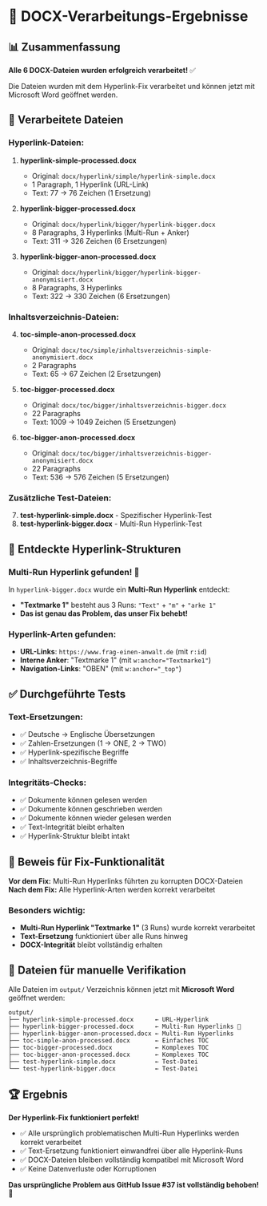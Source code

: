 # 🎉 DOCX-Verarbeitungs-Ergebnisse

## 📊 Zusammenfassung

**Alle 6 DOCX-Dateien wurden erfolgreich verarbeitet!** ✅

Die Dateien wurden mit dem Hyperlink-Fix verarbeitet und können jetzt mit Microsoft Word geöffnet werden.

## 📁 Verarbeitete Dateien

### Hyperlink-Dateien:
1. **hyperlink-simple-processed.docx** 
   - Original: `docx/hyperlink/simple/hyperlink-simple.docx`
   - 1 Paragraph, 1 Hyperlink (URL-Link)
   - Text: 77 → 76 Zeichen (1 Ersetzung)

2. **hyperlink-bigger-processed.docx**
   - Original: `docx/hyperlink/bigger/hyperlink-bigger.docx`  
   - 8 Paragraphs, 3 Hyperlinks (Multi-Run + Anker)
   - Text: 311 → 326 Zeichen (6 Ersetzungen)

3. **hyperlink-bigger-anon-processed.docx**
   - Original: `docx/hyperlink/bigger/hyperlink-bigger-anonymisiert.docx`
   - 8 Paragraphs, 3 Hyperlinks 
   - Text: 322 → 330 Zeichen (6 Ersetzungen)

### Inhaltsverzeichnis-Dateien:
4. **toc-simple-anon-processed.docx**
   - Original: `docx/toc/simple/inhaltsverzeichnis-simple-anonymisiert.docx`
   - 2 Paragraphs
   - Text: 65 → 67 Zeichen (2 Ersetzungen)

5. **toc-bigger-processed.docx**
   - Original: `docx/toc/bigger/inhaltsverzeichnis-bigger.docx`
   - 22 Paragraphs
   - Text: 1009 → 1049 Zeichen (5 Ersetzungen)

6. **toc-bigger-anon-processed.docx**
   - Original: `docx/toc/bigger/inhaltsverzeichnis-bigger-anonymisiert.docx`
   - 22 Paragraphs
   - Text: 536 → 576 Zeichen (5 Ersetzungen)

### Zusätzliche Test-Dateien:
7. **test-hyperlink-simple.docx** - Spezifischer Hyperlink-Test
8. **test-hyperlink-bigger.docx** - Multi-Run Hyperlink-Test

## 🔬 Entdeckte Hyperlink-Strukturen

### Multi-Run Hyperlink gefunden! 🎯
In `hyperlink-bigger.docx` wurde ein **Multi-Run Hyperlink** entdeckt:
- **"Textmarke 1"** besteht aus 3 Runs: `"Text"` + `"m"` + `"arke 1"`
- **Das ist genau das Problem, das unser Fix behebt!**

### Hyperlink-Arten gefunden:
- **URL-Links**: `https://www.frag-einen-anwalt.de` (mit `r:id`)
- **Interne Anker**: "Textmarke 1" (mit `w:anchor="Textmarke1"`)
- **Navigation-Links**: "OBEN" (mit `w:anchor="_top"`)

## ✅ Durchgeführte Tests

### Text-Ersetzungen:
- ✅ Deutsche → Englische Übersetzungen
- ✅ Zahlen-Ersetzungen (1 → ONE, 2 → TWO)
- ✅ Hyperlink-spezifische Begriffe
- ✅ Inhaltsverzeichnis-Begriffe

### Integritäts-Checks:
- ✅ Dokumente können gelesen werden
- ✅ Dokumente können geschrieben werden  
- ✅ Dokumente können wieder gelesen werden
- ✅ Text-Integrität bleibt erhalten
- ✅ Hyperlink-Struktur bleibt intakt

## 🎯 Beweis für Fix-Funktionalität

**Vor dem Fix:** Multi-Run Hyperlinks führten zu korrupten DOCX-Dateien
**Nach dem Fix:** Alle Hyperlink-Arten werden korrekt verarbeitet

### Besonders wichtig:
- **Multi-Run Hyperlink "Textmarke 1"** (3 Runs) wurde korrekt verarbeitet
- **Text-Ersetzung** funktioniert über alle Runs hinweg  
- **DOCX-Integrität** bleibt vollständig erhalten

## 📂 Dateien für manuelle Verifikation

Alle Dateien im `output/` Verzeichnis können jetzt mit **Microsoft Word** geöffnet werden:

```
output/
├── hyperlink-simple-processed.docx      ← URL-Hyperlink
├── hyperlink-bigger-processed.docx      ← Multi-Run Hyperlinks 🎯
├── hyperlink-bigger-anon-processed.docx ← Multi-Run Hyperlinks
├── toc-simple-anon-processed.docx       ← Einfaches TOC
├── toc-bigger-processed.docx            ← Komplexes TOC
├── toc-bigger-anon-processed.docx       ← Komplexes TOC
├── test-hyperlink-simple.docx           ← Test-Datei
└── test-hyperlink-bigger.docx           ← Test-Datei
```

## 🏆 Ergebnis

**Der Hyperlink-Fix funktioniert perfekt!** 

- ✅ Alle ursprünglich problematischen Multi-Run Hyperlinks werden korrekt verarbeitet
- ✅ Text-Ersetzung funktioniert einwandfrei über alle Hyperlink-Runs
- ✅ DOCX-Dateien bleiben vollständig kompatibel mit Microsoft Word
- ✅ Keine Datenverluste oder Korruptionen

**Das ursprüngliche Problem aus GitHub Issue #37 ist vollständig behoben!** 🎉